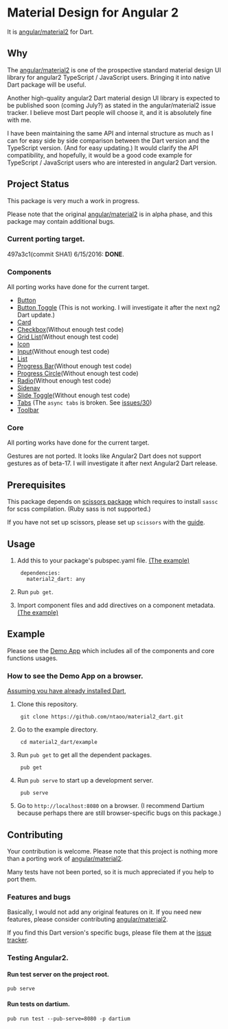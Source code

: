# Material Design for Angular 2

It is [angular/material2](https://github.com/angular/material2) for Dart.

## Why

The [angular/material2](https://github.com/angular/material2) is one of the prospective standard material design UI library for angular2 TypeScript / JavaScript users. Bringing it into native Dart package will be useful.

Another high-quality angular2 Dart material design UI library is expected to be published soon (coming July?) as stated in the angular/material2 issue tracker. I believe most Dart people will choose it, and it is absolutely fine with me.

I have been maintaining the same API and internal structure as much as I can for easy side by side comparison between the Dart version and the TypeScript version. (And for easy updating.) It would clarify the API compatibility, and hopefully, it would be a good code example for TypeScript / JavaScript users who are interested in angular2 Dart version.

## Project Status

This package is very much a work in progress.

Please note that the original [angular/material2](https://github.com/angular/material2) is in alpha phase, and this package may contain additional bugs.


### Current porting target.

497a3c1(commit SHA1) 6/15/2016: **DONE**.

### Components

All porting works have done for the current target.

* [Button](https://github.com/ntaoo/material2_dart/tree/master/lib/components/button)
* [Button Toggle](https://github.com/ntaoo/material2_dart/tree/master/lib/components/button_toggle) (This is not working. I will investigate it after the next ng2 Dart update.)
* [Card](https://github.com/ntaoo/material2_dart/tree/master/lib/components/card)
* [Checkbox](https://github.com/ntaoo/material2_dart/tree/master/lib/components/checkbox)(Without enough test code)
* [Grid List](https://github.com/ntaoo/material2_dart/tree/master/lib/components/grid_list)(Without enough test code)
* [Icon](https://github.com/ntaoo/material2_dart/tree/master/lib/components/icon)
* [Input](https://github.com/ntaoo/material2_dart/tree/master/lib/components/input)(Without enough test code)
* [List](https://github.com/ntaoo/material2_dart/tree/master/lib/components/list)
* [Progress Bar](https://github.com/ntaoo/material2_dart/tree/master/lib/components/progress_bar)(Without enough test code)
* [Progress Circle](https://github.com/ntaoo/material2_dart/tree/master/lib/components/progress_circle)(Without enough test code)
* [Radio](https://github.com/ntaoo/material2_dart/tree/master/lib/components/radio)(Without enough test code)
* [Sidenav](https://github.com/ntaoo/material2_dart/tree/master/lib/components/sidenav)
* [Slide Toggle](https://github.com/ntaoo/material2_dart/tree/master/lib/components/slide_toggle)(Without enough test code)
* [Tabs](https://github.com/ntaoo/material2_dart/tree/master/lib/components/tabs) (The `async tabs` is broken. See [issues/30](https://github.com/ntaoo/material2_dart/issues/30))
* [Toolbar](https://github.com/ntaoo/material2_dart/tree/master/lib/components/tabs)

### Core

All porting works have done for the current target.

Gestures are not ported. It looks like Angular2 Dart does not support gestures as of beta-17. I will investigate it after next Angular2 Dart release.

## Prerequisites

This package depends on [scissors package](https://github.com/google/dart-scissors) which requires to install `sassc` for scss compilation. (Ruby sass is not supported.)

If you have not set up scissors, please set up `scissors` with the [guide](https://github.com/google/dart-scissors#prerequisites).

## Usage

1. Add this to your package's pubspec.yaml file. [(The example)](https://github.com/ntaoo/material2_dart/blob/master/example/pubspec.yaml)

        dependencies:
          material2_dart: any

2. Run `pub get`.

3. Import component files and add directives on a component metadata. [(The example)](https://github.com/ntaoo/material2_dart/tree/master/example/lib/button)

## Example

Please see the [Demo App](https://github.com/ntaoo/material2_dart/tree/master/example/) which includes all of the components and core functions usages.

### How to see the Demo App on a browser.

[Assuming you have already installed Dart](https://www.dartlang.org/downloads/),

1. Clone this repository.

        git clone https://github.com/ntaoo/material2_dart.git

2. Go to the example directory.

        cd material2_dart/example

3. Run `pub get` to get all the dependent packages.

        pub get

4. Run `pub serve` to start up a development server.

        pub serve

5. Go to `http://localhost:8080` on a browser. (I recommend Dartium because perhaps there are still browser-specific bugs on this package.)


## Contributing

Your contribution is welcome. Please note that this project is nothing more than a porting work of [angular/material2](https://github.com/angular/material2).

Many tests have not been ported, so it is much appreciated if you help to port them.

### Features and bugs

Basically, I would not add any original features on it. If you need new features, please consider contributing [angular/material2](https://github.com/angular/material2).

If you find this Dart version's specific bugs, please file them at the [issue tracker][tracker].

[tracker]: https://github.com/ntaoo/material2_dart/issues

### Testing Angular2.

#### Run test server on the project root.

    pub serve

#### Run tests on dartium.

    pub run test --pub-serve=8080 -p dartium
